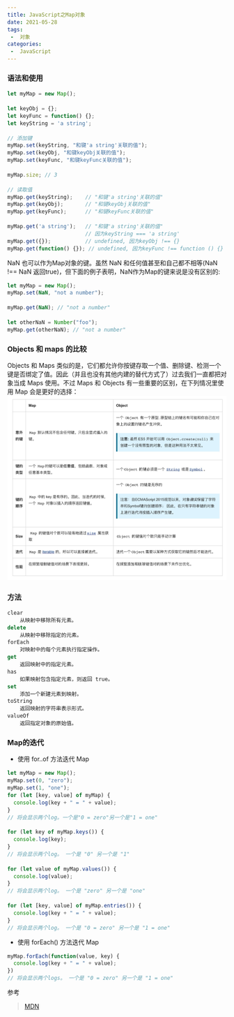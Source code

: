 ```yaml
---
title: JavaScript之Map对象
date: 2021-05-28
tags:
 -  对象
categories:
 -  JavaScript
---
```


### 语法和使用

``` javascript
let myMap = new Map();

let keyObj = {};
let keyFunc = function() {};
let keyString = 'a string';

// 添加键
myMap.set(keyString, "和键'a string'关联的值");
myMap.set(keyObj, "和键keyObj关联的值");
myMap.set(keyFunc, "和键keyFunc关联的值");

myMap.size; // 3

// 读取值
myMap.get(keyString);    // "和键'a string'关联的值"
myMap.get(keyObj);       // "和键keyObj关联的值"
myMap.get(keyFunc);      // "和键keyFunc关联的值"

myMap.get('a string');   // "和键'a string'关联的值"
                         // 因为keyString === 'a string'
myMap.get({});           // undefined, 因为keyObj !== {}
myMap.get(function() {}); // undefined, 因为keyFunc !== function () {}
```
NaN 也可以作为Map对象的键。虽然 NaN 和任何值甚至和自己都不相等(NaN !== NaN 返回true)，但下面的例子表明，NaN作为Map的键来说是没有区别的:

``` javascript
let myMap = new Map();
myMap.set(NaN, "not a number");

myMap.get(NaN); // "not a number"

let otherNaN = Number("foo");
myMap.get(otherNaN); // "not a number"
```

### Objects 和 maps 的比较
Objects 和 Maps 类似的是，它们都允许你按键存取一个值、删除键、检测一个键是否绑定了值。因此（并且也没有其他内建的替代方式了）过去我们一直都把对象当成 Maps 使用。不过 Maps 和 Objects 有一些重要的区别，在下列情况里使用 Map 会是更好的选择：
![](./images/20210528map.png)

### 方法

``` javascript
clear
    从映射中移除所有元素。
delete
    从映射中移除指定的元素。
forEach
    对映射中的每个元素执行指定操作。
get
    返回映射中的指定元素。
has
    如果映射包含指定元素，则返回 true。
set
    添加一个新建元素到映射。
toString
    返回映射的字符串表示形式。
valueOf
    返回指定对象的原始值。

```
### Map的迭代

 - 使用 for..of 方法迭代 Map
   

``` javascript
let myMap = new Map();
myMap.set(0, "zero");
myMap.set(1, "one");
for (let [key, value] of myMap) {
  console.log(key + " = " + value);
}
// 将会显示两个log。一个是"0 = zero"另一个是"1 = one"

for (let key of myMap.keys()) {
  console.log(key);
}
// 将会显示两个log。 一个是 "0" 另一个是 "1"

for (let value of myMap.values()) {
  console.log(value);
}
// 将会显示两个log。 一个是 "zero" 另一个是 "one"

for (let [key, value] of myMap.entries()) {
  console.log(key + " = " + value);
}
// 将会显示两个log。 一个是 "0 = zero" 另一个是 "1 = one"
```

 - 使用 forEach() 方法迭代 Map
   
``` javascript
myMap.forEach(function(value, key) {
  console.log(key + " = " + value);
})
// 将会显示两个logs。 一个是 "0 = zero" 另一个是 "1 = one"
```

参考

> [MDN](https://developer.mozilla.org/zh-CN/docs/Web/JavaScript/Reference/Global_Objects/Map)


